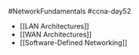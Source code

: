 #NetworkFundamentals #ccna-day52

- [[LAN Architectures]]
- [[WAN Architectures]]
- [[Software-Defined Networking]]